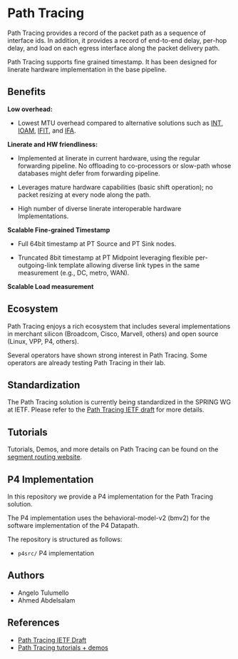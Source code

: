 # Path Tracing 

Path Tracing provides a record of the packet path as a sequence of interface ids. In addition, it provides a record of end-to-end delay, per-hop delay, and load on each egress interface along the packet delivery path.

Path Tracing supports fine grained timestamp. It has been designed for linerate hardware implementation in the base pipeline. 

## Benefits 
**Low overhead:**

- Lowest MTU overhead compared to alternative solutions such as [INT](https://github.com/p4lang/p4-applications/blob/master/docs/INT_v2_1.pdf), [IOAM](https://www.ietf.org/archive/id/draft-ietf-ippm-ioam-data-17.txt), [IFIT](https://www.ietf.org/archive/id/draft-song-opsawg-ifit-framework-17.txt), and [IFA](https://www.ietf.org/archive/id/draft-kumar-ippm-ifa-04.txt).

**Linerate and HW friendliness:**

- Implemented at linerate in current hardware, using the regular forwarding pipeline. No offloading to co-processors or slow-path whose databases might defer from forwarding pipeline.

- Leverages mature hardware capabilities (basic shift operation); no packet resizing at every node along the path.

- High number of diverse linerate interoperable hardware Implementations.

**Scalable Fine-grained Timestamp**

- Full 64bit timestamp at PT Source and PT Sink nodes.

- Truncated 8bit timestamp at PT Midpoint leveraging flexible per-outgoing-link template allowing diverse link types in the same measurement (e.g., DC, metro, WAN).

**Scalable Load measurement**

## Ecosystem 

Path Tracing enjoys a rich ecosystem that includes several implementations in merchant silicon (Broadcom, Cisco, Marvell, others) and open source (Linux, VPP, P4, others). 

Several operators have shown strong interest in Path Tracing. Some operators are already testing Path Tracing in their lab. 

## Standardization 

The Path Tracing solution is currently being standardized in the SPRING WG at IETF. Please refer to the [Path Tracing IETF draft](https://datatracker.ietf.org/doc/draft-filsfils-spring-path-tracing/) for more details. 

## Tutorials  

Tutorials, Demos, and more details on Path Tracing can be found on the [segment routing website](https://www.segment-routing.net/path-tracing). 


## P4 Implementation
In this repository we provide a P4 implementation for the Path Tracing solution. 

The P4 implementation uses the behavioral-model-v2 (bmv2) for the software implementation of the P4 Datapath.

The repository is structured as follows:

 * `p4src/` P4 implementation


## Authors 
 * Angelo Tulumello
 * Ahmed Abdelsalam 


## References
* [Path Tracing IETF Draft](https://datatracker.ietf.org/doc/draft-filsfils-spring-path-tracing/)
* [Path Tracing tutorials + demos](https://www.segment-routing.net/path-tracing)